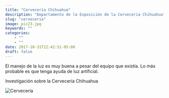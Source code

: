 ```yaml
---
title: "Cervecería Chihuahua"
description: "Departamento de la Exposición de la Cervecería Chihuahua"
slug: "cerveceria"
image: pic23.jpg
keywords: ""
categories: 
    - ""
    - ""
date: 2017-10-31T22:42:51-05:00
draft: false
---
```

 El manejo de la luz es muy buena a pesar del equipo que existía. Lo más probable es que tenga ayuda de luz artificial.

Investigación sobre la Cervecería Chihuahua

![Cervecería](https://claudiaguerreros.github.io/juliososa/img/pic23.jpg)
